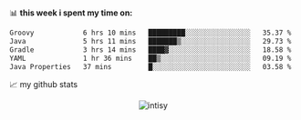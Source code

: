 📊 **this week i spent my time on:**
<!--START_SECTION:waka-->

```txt
Groovy            6 hrs 10 mins   █████████░░░░░░░░░░░░░░░░   35.37 %
Java              5 hrs 11 mins   ███████▒░░░░░░░░░░░░░░░░░   29.73 %
Gradle            3 hrs 14 mins   ████▓░░░░░░░░░░░░░░░░░░░░   18.58 %
YAML              1 hr 36 mins    ██▒░░░░░░░░░░░░░░░░░░░░░░   09.19 %
Java Properties   37 mins         █░░░░░░░░░░░░░░░░░░░░░░░░   03.58 %
```

<!--END_SECTION:waka-->


📈 my github stats

<p align="center"> <img src="https://github-readme-stats.vercel.app/api?username=intisy&show_icons=true&theme=gotham" alt="intisy" />




